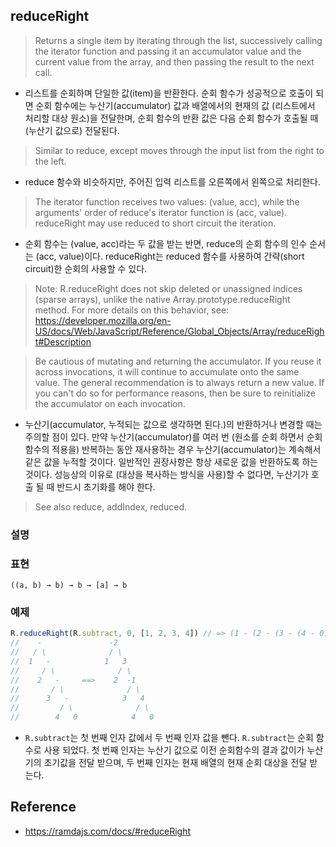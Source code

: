 ## reduceRight
> Returns a single item by iterating through the list, successively calling the iterator function and passing it an accumulator value and the current value from the array, and then passing the result to the next call.
- 리스트를 순회하며 단일한 값(item)을 반환한다. 순회 함수가 성공적으로 호출이 되면 순회 함수에는 누산기(accumulator) 값과 배열에서의 현재의 값 (리스트에서 처리할 대상 원소)을 전달한며, 순회 함수의 반환 값은 다음 순회 함수가 호출될 때 (누산기 값으로) 전달된다.

> Similar to reduce, except moves through the input list from the right to the left.
- reduce 함수와 비슷하지만, 주어진 입력 리스트를 오른쪽에서 왼쪽으로 처리한다.

> The iterator function receives two values: (value, acc), while the arguments' order of reduce's iterator function is (acc, value). reduceRight may use reduced to short circuit the iteration.
- 순회 함수는 (value, acc)라는 두 값을 받는 반면, reduce의 순회 함수의 인수 순서는 (acc, value)이다. reduceRight는 reduced 함수를 사용하여 간략(short circuit)한 순회의 사용할 수 있다.

> Note: R.reduceRight does not skip deleted or unassigned indices (sparse arrays), unlike the native Array.prototype.reduceRight method. For more details on this behavior, see: https://developer.mozilla.org/en-US/docs/Web/JavaScript/Reference/Global_Objects/Array/reduceRight#Description

> Be cautious of mutating and returning the accumulator. If you reuse it across invocations, it will continue to accumulate onto the same value. The general recommendation is to always return a new value. If you can't do so for performance reasons, then be sure to reinitialize the accumulator on each invocation.

- 누산기(accumulator, 누적되는 값으로 생각하면 된다.)의 반환하거나 변경할 때는 주의할 점이 있다. 만약 누산기(accumulator)를 여러 번 (원소를 순회 하면서 순회 함수의 적용을) 반복하는 동안 재사용하는 경우 누산기(accumulator)는 계속해서 같은 값을 누적할 것이다. 일반적인 권장사항은 항상 새로운 값을 반환하도록 하는 것이다. 성능상의 이유로 (대상을 복사하는 방식을 사용)할 수 없다면, 누산기가 호출 될 때 반드시 초기화를 해야 한다.

> See also reduce, addIndex, reduced.

### 설명

### 표현
```
((a, b) → b) → b → [a] → b
```

### 예제
```js
R.reduceRight(R.subtract, 0, [1, 2, 3, 4]) // => (1 - (2 - (3 - (4 - 0)))) = -2
//    -               -2
//   / \              / \
//  1   -            1   3
//     / \              / \
//    2   -     ==>    2  -1
//       / \              / \
//      3   -            3   4
//         / \              / \
//        4   0            4   0
```
- `R.subtract`는 첫 번째 인자 값에서 두 번째 인자 값을 뺀다. `R.subtract`는 순회 함수로 사용 되었다. 첫 번째 인자는 누산기 값으로 이전 순회함수의 결과 값이가 누산기의 초기값을 전달 받으며, 두 번째 인자는 현재 배열의 현재 순회 대상을 전달 받는다.

## Reference
- https://ramdajs.com/docs/#reduceRight
